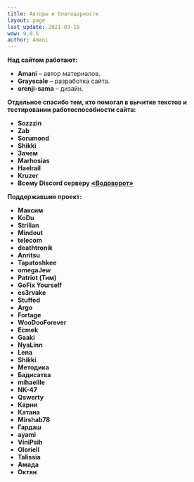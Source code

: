```yaml
---
title: Авторы и благодарности
layout: page
last_update: 2021-03-18
wow: 9.0.5
author: Amani
---
```


**Над сайтом работают:**

* **Amani** – автор материалов.
* **Grayscale** – разработка сайта.
* **orenji-sama** – дизайн.

**Отдельное спасибо тем, кто помогал в вычитке текстов и тестировании работоспособности сайта:**

* **Sozzzin**
* **Zab**
* **Sorumond**
* **Shikki**
* **Зачем**
* **Marhosias**
* **Haelrail**
* **Kruzer**
* **Всему Discord серверу** [**«Водоворот»**](https://discordapp.com/invite/zTQhBn8)

**Поддержавшие проект:**

* **Максим**
* **KoDu**
* **Strilian**
* **Mindout**
* **telecom**
* **deathtronik**
* **Anritsu**
* **Tapatoshkee**
* **omegaJew**
* **Patriot (Тим)**
* **GoFix Yourself**
* **es3rvake**
* **Stuffed**
* **Argo**
* **Fortage**
* **WooDooForever**
* **Ecmek**
* **Gaaki**
* **NyaLinn**
* **Lena**
* **Shikki**
* **Методика**
* **Бадисатва**
* **mihaellle**
* **NK-47**
* **Qswerty**
* **Карни**
* **Катана**
* **Mirshab78**
* **Гардаш**
* **ayami**
* **ViniPsih**
* **Oloriell**
* **Talissia**
* **Амада**
* **Октян**

